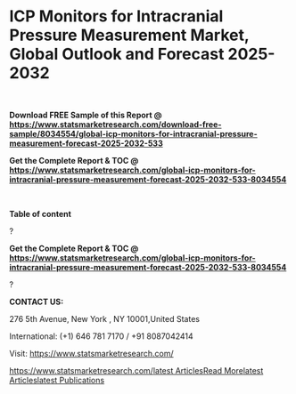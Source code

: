 <h1>ICP Monitors for Intracranial Pressure Measurement Market, Global Outlook and Forecast 2025-2032</h1><br/><p><strong>Download FREE Sample of this Report @ <a href="https://www.statsmarketresearch.com/download-free-sample/8034554/global-icp-monitors-for-intracranial-pressure-measurement-forecast-2025-2032-533">https://www.statsmarketresearch.com/download-free-sample/8034554/global-icp-monitors-for-intracranial-pressure-measurement-forecast-2025-2032-533</a></strong></p>
 
 
 
 <div><b>Get the Complete Report & TOC @ <a href="https://www.statsmarketresearch.com/global-icp-monitors-for-intracranial-pressure-measurement-forecast-2025-2032-533-8034554">https://www.statsmarketresearch.com/global-icp-monitors-for-intracranial-pressure-measurement-forecast-2025-2032-533-8034554</a></b></div>
 
 
 
 <p><br />
 
 <b>Table of content</b></p>
 
 
 
 <p>? </p>
 
 
 
 <div><b>Get the Complete Report & TOC @ <a href="https://www.statsmarketresearch.com/global-icp-monitors-for-intracranial-pressure-measurement-forecast-2025-2032-533-8034554">https://www.statsmarketresearch.com/global-icp-monitors-for-intracranial-pressure-measurement-forecast-2025-2032-533-8034554</a></b></div>
 
 
 
 <p>? </p>
 
 
 
 <p><b>CONTACT US:</b><br />
 
 276 5th Avenue, New York , NY 10001,United States<br />
 
 International: (+1) 646 781 7170 / +91 8087042414<br />
 
 Visit: <a href="https://www.statsmarketresearch.com/">https://www.statsmarketresearch.com/</a><br />
 
 <a href="https://gyeongbokgung.com">https://www.statsmarketresearch.com/</a><a href="https://hallyeomaritime.com">latest Articles</a><a href="https://jingwansa.com">Read More</a><a href="https://nguoiviet.jp/">latest Articles</a><a href="https://www.intelmarketresearch.com/">latest Publications</a></p>